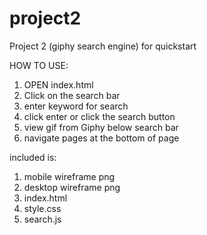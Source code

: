 # project2
Project 2 (giphy search engine) for quickstart

HOW TO USE:
1. OPEN index.html
2. Click on the search bar
3. enter keyword for search
4. click enter or click the search button
5. view gif from Giphy below search bar
6. navigate pages at the bottom of page

included is:
1. mobile wireframe png
2. desktop wireframe png
3. index.html
4. style.css
5. search.js

